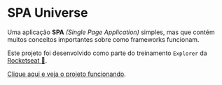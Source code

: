 # SPA Universe

Uma aplicação __SPA__ _(Single Page Application)_ simples, mas que contém muitos conceitos importantes sobre como frameworks funcionam.

Este projeto foi desenvolvido como parte do treinamento `Explorer` da [Rocketseat :rocket:](https://www.rocketseat.com.br/).

[Clique aqui e veja o projeto funcionando](https://spa-universe-rseat.vercel.app/).
